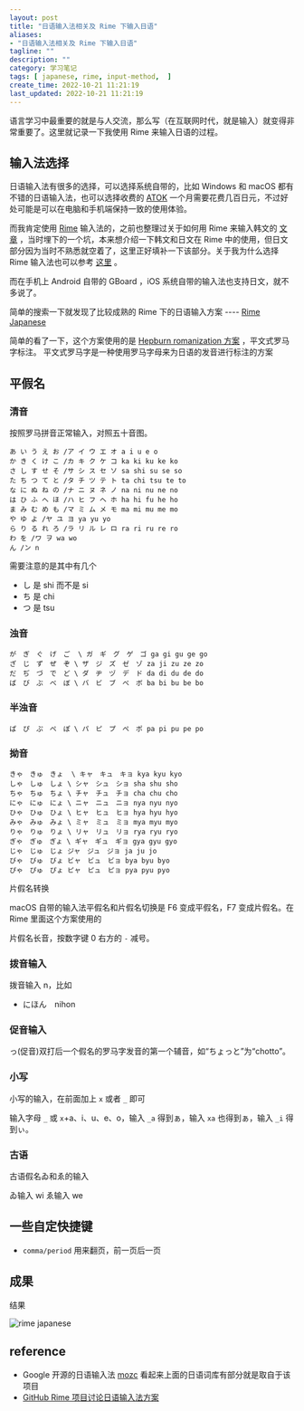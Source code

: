```yaml
---
layout: post
title: "日语输入法相关及 Rime 下输入日语"
aliases:
- "日语输入法相关及 Rime 下输入日语"
tagline: ""
description: ""
category: 学习笔记
tags: [ japanese, rime, input-method,  ]
create_time: 2022-10-21 11:21:19
last_updated: 2022-10-21 11:21:19
---
```


语言学习中最重要的就是与人交流，那么写（在互联网时代，就是输入）就变得非常重要了。这里就记录一下我使用 Rime 来输入日语的过程。

## 输入法选择

日语输入法有很多的选择，可以选择系统自带的，比如 Windows 和 macOS 都有不错的日语输入法，也可以选择收费的 [ATOK](https://www.atok.com/) 一个月需要花费几百日元，不过好处可能是可以在电脑和手机端保持一致的使用体验。

而我肯定使用 [Rime](/post/2014/11/rime.html) 输入法的，之前也整理过关于如何用 Rime 来输入韩文的 [文章](/post/2019/08/rime-korean-japanese-input-method.html) ，当时埋下的一个坑，本来想介绍一下韩文和日文在 Rime 中的使用，但日文部分因为当时不熟悉就空着了，这里正好填补一下该部分。关于我为什么选择 Rime 输入法也可以参考 [这里](/post/2019/12/rime-input-method.html) 。

而在手机上 Android 自带的 GBoard ，iOS 系统自带的输入法也支持日文，就不多说了。

简单的搜索一下就发现了比较成熟的 Rime 下的日语输入方案 ---- [Rime Japanese](https://github.com/gkovacs/rime-japanese)

简单的看了一下，这个方案使用的是 [Hepburn romanization 方案](https://en.wikipedia.org/wiki/Hepburn_romanization) ，平文式罗马字标注。
平文式罗马字是一种使用罗马字母来为日语的发音进行标注的方案

## 平假名

### 清音

按照罗马拼音正常输入，对照五十音图。

```
あ い う え お /ア イ ウ エ オ a i u e o
か き く け こ /カ キ ク ケ コ ka ki ku ke ko
さ し す せ そ /サ シ ス セ ソ sa shi su se so
た ち つ て と /タ チ ツ テ ト ta chi tsu te to
な に ぬ ね の /ナ ニ ヌ ネ ノ na ni nu ne no
は ひ ふ へ ほ /ハ ヒ フ ヘ ホ ha hi fu he ho
ま み む め も /マ ミ ム メ モ ma mi mu me mo
や ゆ よ /ヤ ユ ヨ ya yu yo
ら り る れ ろ /ラ リ ル レ ロ ra ri ru re ro
わ を /ワ ヲ wa wo
ん /ン n
```

需要注意的是其中有几个

- し 是 shi 而不是 si
- ち 是 chi
- つ 是 tsu

### 浊音

```
が　ぎ　ぐ　げ　ご  \ ガ　ギ　グ　ゲ　ゴ ga gi gu ge go
ざ　じ　ず　ぜ　ぞ \ ザ　ジ　ズ　ゼ　ゾ za ji zu ze zo
だ　ぢ　づ　で　ど \ ダ　ヂ　ヅ　デ　ド da di du de do
ば　び　ぶ　べ　ぼ \ バ　ビ　ブ　べ　ボ ba bi bu be bo
```

### 半浊音

```
ぱ　ぴ　ぷ　ぺ　ぽ \ パ　ピ　プ　ぺ　ポ pa pi pu pe po
```

### 拗音

```
きゃ　きゅ　きょ  \ キャ　キュ　キョ kya kyu kyo
しゃ　しゅ　しょ \ シャ　シュ　ショ sha shu sho
ちゃ　ちゅ　ちょ \ チャ　チュ　チョ cha chu cho
にゃ　にゅ　にょ \ ニャ　ニュ　ニョ nya nyu nyo
ひゃ　ひゅ　ひょ \ ヒャ　ヒュ　ヒョ hya hyu hyo
みゃ　みゅ　みょ \ ミャ　ミュ　ミョ mya myu myo
りゃ　りゅ　りょ \ リャ　リュ　リョ rya ryu ryo
ぎゃ　ぎゅ　ぎょ \ ギャ　ギュ　ギョ gya gyu gyo
じゃ　じゅ　じょ ジャ　ジュ　ジョ ja ju jo
びゃ　びゅ　びょ ビャ　ビュ　ビョ bya byu byo
ぴゃ　ぴゅ　ぴょ ピャ　ピュ　ピョ pya pyu pyo
```

片假名转换

macOS 自带的输入法平假名和片假名切换是  F6 变成平假名，F7 变成片假名。在 Rime 里面这个方案使用的

片假名长音，按数字键 0 右方的 `-` 减号。

### 拨音输入

拨音输入 n，比如

- にほん　nihon

### 促音输入

っ(促音)双打后一个假名的罗马字发音的第一个辅音，如“ちょっと”为“chotto”。

### 小写
小写的输入，在前面加上 `x` 或者 `_` 即可

输入字母 `_` 或 `x`+a、i、u、e、o，输入 `_a` 得到ぁ，输入 `xa` 也得到ぁ，输入 `_i` 得到ぃ。

### 古语

古语假名ゐ和ゑ的输入

ゐ输入 wi ゑ输入 we

## 一些自定快捷键

- `comma/period`  用来翻页，前一页后一页

## 成果
结果

![rime japanese](/assets/screenshot-area-2022-10-21-132954.png)

## reference

- Google 开源的日语输入法 [mozc](https://github.com/google/mozc) 看起来上面的日语词库有部分就是取自于该项目
- [GitHub Rime 项目讨论日语输入法方案](https://github.com/rime/home/issues/68)
